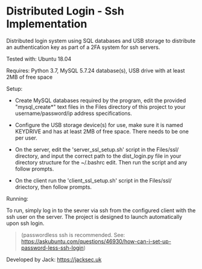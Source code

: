 # Distributed Login - Ssh Implementation
Distributed login system using SQL databases and USB storage to distribute an authentication key as part of a 2FA system for ssh servers.

Tested with: Ubuntu 18.04

Requires: Python 3.7, MySQL 5.7.24 database(s), USB drive with at least 2MB of free space


Setup:

- Create MySQL databases required by the program, edit the provided "mysql_create*" text files in the Files directory of this project to your username/password/ip address specifications.

- Configure the USB storage device(s) for use, make sure it is named KEYDRIVE and has at least 2MB of free space. There needs to be one per user.

- On the server, edit the 'server_ssl_setup.sh' script in the Files/ssl/ directory, and input the correct path to the dist_login.py file in your directory structure for the ~/.bashrc edit. Then run the script and any follow prompts.

- On the client run the 'client_ssl_setup.sh' script in the Files/ssl/ driectory, then follow prompts.


Running:

To run, simply log in to the sevrer via ssh from the configured client with the ssh user on the server. The project is designed to launch automatically upon ssh login. 
> (passwordless ssh is recommended. See: https://askubuntu.com/questions/46930/how-can-i-set-up-password-less-ssh-login)
    
Developed by Jack:
https://jacksec.uk

